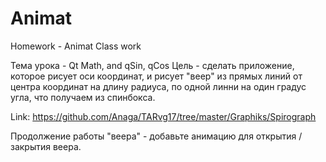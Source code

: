 # Animat
Homework - Animat Class work

Тема урока - Qt Math, and qSin, qCos
Цель - сделать приложение, которое рисует оси координат, и рисует "веер" из прямых линий от центра координат на длину радиуса, по одной линни на один градус угла, что получаем из спинбокса.

Link: https://github.com/Anaga/TARvg17/tree/master/Graphiks/Spirograph

Продолжение работы "веера" - добавьте анимацию для открытия / закрытия веера.
